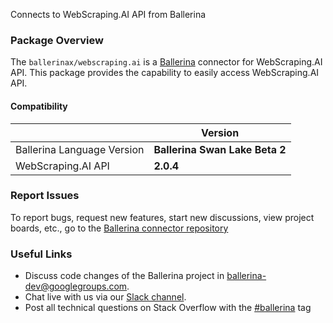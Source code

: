 Connects to WebScraping.AI API from Ballerina

### Package Overview
The `ballerinax/webscraping.ai` is a [Ballerina](https://ballerina.io/) connector for WebScraping.AI API.
This package provides the capability to easily access WebScraping.AI API.

#### Compatibility
|                               | Version                        |
|-------------------------------|--------------------------------|
| Ballerina Language Version    | **Ballerina Swan Lake Beta 2** |
| WebScraping.AI API            | **2.0.4**                      |

### Report Issues
To report bugs, request new features, start new discussions, view project boards, etc., go to the [Ballerina connector repository](https://github.com/ballerina-platform/ballerinax-openapi-connectors)

### Useful Links
- Discuss code changes of the Ballerina project in [ballerina-dev@googlegroups.com](mailto:ballerina-dev@googlegroups.com).
- Chat live with us via our [Slack channel](https://ballerina.io/community/slack/).
- Post all technical questions on Stack Overflow with the [#ballerina](https://stackoverflow.com/questions/tagged/ballerina) tag
